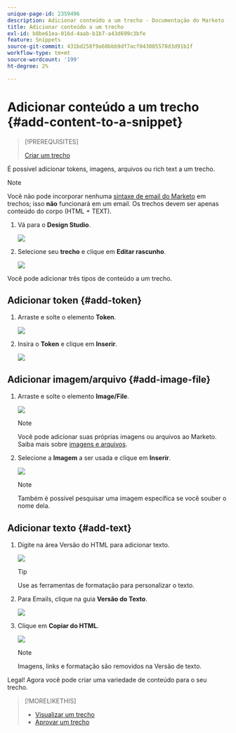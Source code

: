 ```yaml
---
unique-page-id: 2359496
description: Adicionar conteúdo a um trecho - Documentação do Marketo - Documentação do produto
title: Adicionar conteúdo a um trecho
exl-id: b8be61ea-016d-4aab-b1b7-a43d699c3bfe
feature: Snippets
source-git-commit: 431bd258f9a68bbb9df7acf043085578d3d91b1f
workflow-type: tm+mt
source-wordcount: '199'
ht-degree: 2%

---
```


# Adicionar conteúdo a um trecho {#add-content-to-a-snippet}

>[!PREREQUISITES]
>
>[Criar um trecho](/help/marketo/product-docs/personalization/segmentation-and-snippets/snippets/create-a-snippet.md)

É possível adicionar tokens, imagens, arquivos ou rich text a um trecho.

>[!NOTE]
>
>Você não pode incorporar nenhuma [sintaxe de email do Marketo](/help/marketo/product-docs/email-marketing/general/email-editor-2/email-template-syntax.md) em trechos; isso **não** funcionará em um email. Os trechos devem ser apenas conteúdo do corpo (HTML + TEXT).

1. Vá para o **Design Studio**.

   ![](assets/designstudio-2.png)

1. Selecione seu **trecho** e clique em **Editar rascunho**.

   ![](assets/image2014-9-16-9-3a34-3a58.png)

Você pode adicionar três tipos de conteúdo a um trecho.

## Adicionar token {#add-token}

1. Arraste e solte o elemento **Token**.

   ![](assets/image2014-9-16-9-3a35-3a8.png)

1. Insira o **Token** e clique em **Inserir**.

   ![](assets/image2014-9-16-9-3a35-3a16.png)

## Adicionar imagem/arquivo {#add-image-file}

1. Arraste e solte o elemento **Image/File**.

   ![](assets/image2014-9-16-9-3a35-3a25.png)

   >[!NOTE]
   >
   >Você pode adicionar suas próprias imagens ou arquivos ao Marketo. Saiba mais sobre [imagens e arquivos](/help/marketo/product-docs/demand-generation/images-and-files/add-images-and-files-to-marketo.md).

1. Selecione a **Imagem** a ser usada e clique em **Inserir**.

   ![](assets/image2014-9-16-9-3a35-3a33.png)

   >[!NOTE]
   >
   >Também é possível pesquisar uma imagem específica se você souber o nome dela.

## Adicionar texto {#add-text}

1. Digite na área Versão do HTML para adicionar texto.

   ![](assets/image2014-9-16-9-3a35-3a43.png)

   >[!TIP]
   >
   >Use as ferramentas de formatação para personalizar o texto.

1. Para Emails, clique na guia **Versão do Texto**.

   ![](assets/image2014-9-16-9-3a35-3a51.png)

1. Clique em **Copiar do HTML**.

   ![](assets/image2014-9-16-9-3a35-3a59.png)

   >[!NOTE]
   >
   >Imagens, links e formatação são removidos na Versão de texto.

Legal! Agora você pode criar uma variedade de conteúdo para o seu trecho.

>[!MORELIKETHIS]
>
>* [Visualizar um trecho](/help/marketo/product-docs/personalization/segmentation-and-snippets/snippets/preview-a-snippet.md)
>* [Aprovar um trecho](/help/marketo/product-docs/personalization/segmentation-and-snippets/snippets/approve-a-snippet.md)
